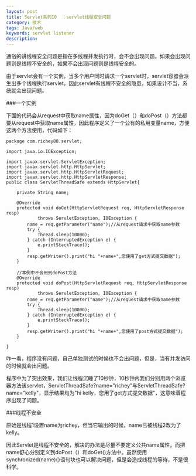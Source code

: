 ```yaml
---
layout: post
title: Servlet系列10	：servlet线程安全问题
category: 技术
tags: Java/web
keywords: servlet listener
description:
---
```


通俗的讲线程安全问题是指在多线程并发执行时，会不会出现问题。如果会出现问题则是线程不安全的，如果不会出现问题则是线程安全的。

由于servlet会有一个实例，当多个用户同时请求一个servlet时，servlet容器会派生出多个线程执行servlet，因此servlet有线程不安全的隐患，如果设计不当，系统就会出现问题。

###一个实例

下面的代码会从request中获取name属性，因为doGet（）和doPost（）方法都要从request中获取name属性，因此程序定义了一个公有的私用变量name，方便这两个方法使用，代码如下：

	package com.richey88.servlet;

	import java.io.IOException;

	import javax.servlet.ServletException;
	import javax.servlet.http.HttpServlet;
	import javax.servlet.http.HttpServletRequest;
	import javax.servlet.http.HttpServletResponse;
	public class ServletThreadSafe extends HttpServlet{

		private String name;

		@Override
		protected void doGet(HttpServletRequest req, HttpServletResponse resp)
				throws ServletException, IOException {
			name = req.getParameter("name");//从request请求中获取name参数
			try {
				Thread.sleep(10000);
			} catch (InterruptedException e) {
				e.printStackTrace();
			}
			resp.getWriter().print("hi "+name+",您使用了get方式提交数据");
		}

		//本例中不会用到doPost方法
		@Override
		protected void doPost(HttpServletRequest req, HttpServletResponse resp)
				throws ServletException, IOException {
			name = req.getParameter("name");//从request请求中获取name参数
			try {
				Thread.sleep(10000);
			} catch (InterruptedException e) {
				e.printStackTrace();
			}
			resp.getWriter().print("hi "+name+",您使用了post方式提交数据");
		}

	}

咋一看，程序没有问题，自己单独测试的时候也不会出问题，但是，当有并发访问的时候就会出问题。

程序中为了突出效果，我们让线程沉睡了10秒钟，10秒钟内我们分别用两个浏览器方法该servlet，ServletThreadSafe?name="richey"与ServletThreadSafe?name="kelly"，显示结果均为"hi kelly，您用了get方式提交数据"，这意味着程序出现了问题。

###线程不安全

原始是线程1设置name为richey，但当它输出的时候，name已被线程2改为了kelly。

因此Servlet是线程不安全的，解决的办法是尽量不要定义公共name属性，而把name舒心分别定义到doPost（）和doGet()方法中。虽然使用synchronized(name){}语句块也可以解决问题，但是会造成线程的等待，不是很科学。
